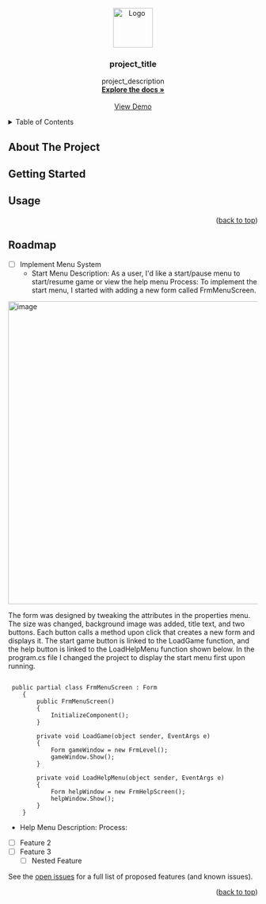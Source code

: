 



<!-- PROJECT LOGO -->
<br />
<div align="center">
  <a href="https://github.com/github_username/repo_name">
    <img src="images/logo.png" alt="Logo" width="80" height="80">
  </a>

<h3 align="center">project_title</h3>

  <p align="center">
    project_description
    <br />
    <a href="https://github.com/github_username/repo_name"><strong>Explore the docs »</strong></a>
    <br />
    <br />
    <a href="https://github.com/github_username/repo_name">View Demo</a>
  </p>
</div>



<!-- TABLE OF CONTENTS -->
<details>
  <summary>Table of Contents</summary>
  <ol>
    <li>
      <a href="#about-the-project">About The Project</a>
    </li>
    <li>
      <a href="#getting-started">Getting Started</a>
    </li>
    <li><a href="#usage">Usage</a></li>
    <li><a href="#roadmap">Roadmap</a></li>
  </ol>
</details>



<!-- ABOUT THE PROJECT -->
## About The Project





<!-- GETTING STARTED -->
## Getting Started



<!-- USAGE EXAMPLES -->
## Usage




<p align="right">(<a href="#readme-top">back to top</a>)</p>



<!-- ROADMAP -->
## Roadmap

- [ ] Implement Menu System
  - Start Menu
  Description: As a user, I'd like a start/pause menu to start/resume game or view the help menu
  Process: To implement the start menu, I started with adding a new form called FrmMenuScreen. 
<img width="610" alt="image" src="https://user-images.githubusercontent.com/80478785/198042244-2c00f35b-d557-4138-8933-37ec70ec4496.png">

The form was designed by tweaking the attributes in the properties menu. The size was changed, background image was added, title text, and two buttons. Each button calls a method upon click that creates a new form and displays it. The start game button is linked to the LoadGame function, and the help button is linked to the LoadHelpMenu function shown below. In the program.cs file I changed the project to display the start menu first upon running.

<pre><code>
 public partial class FrmMenuScreen : Form
    {
        public FrmMenuScreen()
        {
            InitializeComponent();
        }

        private void LoadGame(object sender, EventArgs e)
        {
            Form gameWindow = new FrmLevel();
            gameWindow.Show();
        }

        private void LoadHelpMenu(object sender, EventArgs e)
        {
            Form helpWindow = new FrmHelpScreen();
            helpWindow.Show();
        }
    }
</code></pre>

  - Help Menu
  Description:
  Process:
  
- [ ] Feature 2
- [ ] Feature 3
    - [ ] Nested Feature

See the [open issues](https://github.com/github_username/repo_name/issues) for a full list of proposed features (and known issues).

<p align="right">(<a href="#readme-top">back to top</a>)</p>






